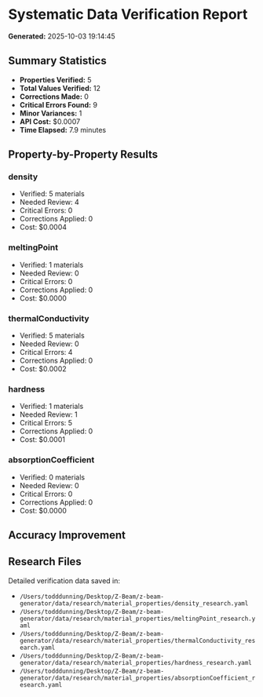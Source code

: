 # Systematic Data Verification Report

**Generated:** 2025-10-03 19:14:45

## Summary Statistics

- **Properties Verified:** 5
- **Total Values Verified:** 12
- **Corrections Made:** 0
- **Critical Errors Found:** 9
- **Minor Variances:** 1
- **API Cost:** $0.0007
- **Time Elapsed:** 7.9 minutes

## Property-by-Property Results

### density

- Verified: 5 materials
- Needed Review: 4
- Critical Errors: 0
- Corrections Applied: 0
- Cost: $0.0004

### meltingPoint

- Verified: 1 materials
- Needed Review: 0
- Critical Errors: 0
- Corrections Applied: 0
- Cost: $0.0000

### thermalConductivity

- Verified: 5 materials
- Needed Review: 0
- Critical Errors: 4
- Corrections Applied: 0
- Cost: $0.0002

### hardness

- Verified: 1 materials
- Needed Review: 1
- Critical Errors: 5
- Corrections Applied: 0
- Cost: $0.0001

### absorptionCoefficient

- Verified: 0 materials
- Needed Review: 0
- Critical Errors: 0
- Corrections Applied: 0
- Cost: $0.0000

## Accuracy Improvement

## Research Files

Detailed verification data saved in:

- `/Users/todddunning/Desktop/Z-Beam/z-beam-generator/data/research/material_properties/density_research.yaml`
- `/Users/todddunning/Desktop/Z-Beam/z-beam-generator/data/research/material_properties/meltingPoint_research.yaml`
- `/Users/todddunning/Desktop/Z-Beam/z-beam-generator/data/research/material_properties/thermalConductivity_research.yaml`
- `/Users/todddunning/Desktop/Z-Beam/z-beam-generator/data/research/material_properties/hardness_research.yaml`
- `/Users/todddunning/Desktop/Z-Beam/z-beam-generator/data/research/material_properties/absorptionCoefficient_research.yaml`
